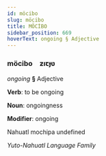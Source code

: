 ```yaml
---
id: möcibo
slug: möcibo
title: MÖCİBO
sidebar_position: 669
hoverText: ongoing § Adjective
---
```


### möcibo&emsp;<span kind="abugida">ƶıꞇɟʋ</span>

*ongoing* **§** Adjective

**Verb**: to be ongoing

**Noun**: ongoingness

**Modifier**: ongoing

Nahuatl mochipa undefined

*Yuto-Nahuatl Language Family*